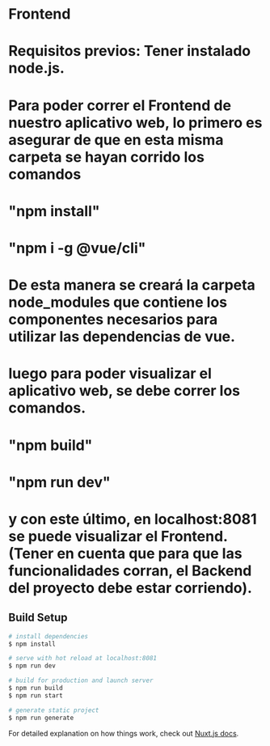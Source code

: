 # Frontend

# Requisitos previos: Tener instalado node.js.

# Para poder correr el Frontend de nuestro aplicativo web, lo primero es asegurar de que en esta misma carpeta se hayan corrido los comandos
# "npm install"
# "npm i -g @vue/cli"
# De esta manera se creará la carpeta node_modules que contiene los componentes necesarios para utilizar las dependencias de vue.

# luego para poder visualizar el aplicativo web, se debe correr los comandos.
# "npm build"
# "npm run dev"
# y con este último, en localhost:8081 se puede visualizar el Frontend. (Tener en cuenta que para que las funcionalidades corran, el Backend del proyecto debe estar corriendo).


## Build Setup

```bash
# install dependencies
$ npm install

# serve with hot reload at localhost:8081
$ npm run dev

# build for production and launch server
$ npm run build
$ npm run start

# generate static project
$ npm run generate
```

For detailed explanation on how things work, check out [Nuxt.js docs](https://nuxtjs.org).
